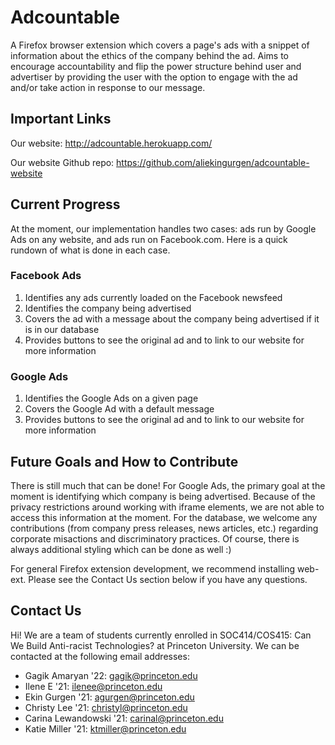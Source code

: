 # Adcountable
A Firefox browser extension which covers a page's ads with a snippet of information about the ethics of the company behind the ad. Aims to encourage accountability and flip the power structure behind user and advertiser by providing the user with the option to engage with the ad and/or take action in response to our message.

## Important Links
Our website: http://adcountable.herokuapp.com/

Our website Github repo: https://github.com/aliekingurgen/adcountable-website

## Current Progress
At the moment, our implementation handles two cases: ads run by Google Ads on any website, and ads run on Facebook.com. Here is a quick rundown of what is done in each case.

### Facebook Ads
1. Identifies any ads currently loaded on the Facebook newsfeed
2. Identifies the company being advertised
3. Covers the ad with a message about the company being advertised if it is in our database
4. Provides buttons to see the original ad and to link to our website for more information

### Google Ads
1. Identifies the Google Ads on a given page
2. Covers the Google Ad with a default message
3. Provides buttons to see the original ad and to link to our website for more information

## Future Goals and How to Contribute
There is still much that can be done! For Google Ads, the primary goal at the moment is identifying which company is being advertised. Because of the privacy restrictions around working with iframe elements, we are not able to access this information at the moment. For the database, we welcome any contributions (from company press releases, news articles, etc.) regarding corporate misactions and discriminatory practices. Of course, there is always additional styling which can be done as well :)

For general Firefox extension development, we recommend installing web-ext. Please see the Contact Us section below if you have any questions.

## Contact Us
Hi! We are a team of students currently enrolled in SOC414/COS415: Can We Build Anti-racist Technologies? at Princeton University. We can be contacted at the following email addresses:
* Gagik Amaryan '22: gagik@princeton.edu
* Ilene E '21: ilenee@princeton.edu
* Ekin Gurgen '21: agurgen@princeton.edu
* Christy Lee '21: christyl@princeton.edu
* Carina Lewandowski '21: carinal@princeton.edu
* Katie Miller '21: ktmiller@princeton.edu
